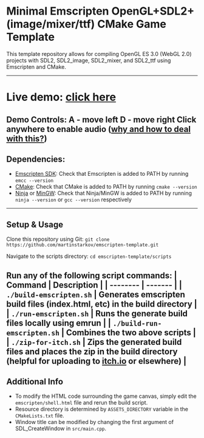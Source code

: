 Minimal Emscripten OpenGL+SDL2+(image/mixer/ttf) CMake Game Template
===
This template repository allows for compiling OpenGL ES 3.0 (WebGL 2.0) projects with SDL2, SDL2_image, SDL2_mixer, and SDL2_ttf using Emscripten and CMake.

---
# Live demo: [click here](https://bicyclemice.itch.io/emscriptendemo)
Demo Controls:
A - move left
D - move right
Click anywhere to enable audio ([why and how to deal with this?](https://github.com/libsdl-org/SDL/issues/6385))
---
Dependencies:
---
* [Emscripten SDK](https://emscripten.org/): Check that Emscripten is added to PATH by running ```emcc --version```
* [CMake](https://cmake.org/): Check that CMake is added to PATH by running ```cmake --version```
* [Ninja](https://ninja-build.org/) or [MinGW](https://www.mingw-w64.org/): Check that Ninja/MinGW is added to PATH by running ```ninja --version``` or ```gcc --version``` respectively
---
Setup & Usage
---
Clone this repository using Git:
```git clone https://github.com/martinstarkov/emscripten-template.git```

Navigate to the scripts directory:
```cd emscripten-template/scripts```

Run any of the following script commands:
| Command    | Description |
| -------- | ------- |
| ```./build-emscripten.sh```  | Generates emscripten build files (index.html, etc) in the build directory |
| ```./run-emscripten.sh``` | Runs the generate build files locally using emrun |
| ```./build-run-emscripten.sh```    | Combines the two above scripts |
| ```./zip-for-itch.sh```    | Zips the generated build files and places the zip in the build directory (helpful for uploading to [itch.io](https://itch.io/) or elsewhere) |
---
Additional Info
---
- To modify the HTML code surrounding the game canvas, simply edit the ```emscripten/shell.html``` file and rerun the build script.
- Resource directory is determined by ```ASSETS_DIRECTORY``` variable in the ```CMakeLists.txt``` file.
- Window title can be modified by changing the first argument of SDL_CreateWindow in ```src/main.cpp```.